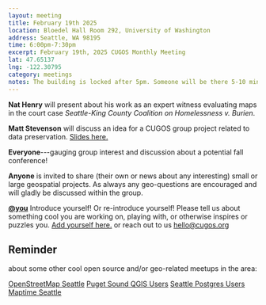 ```yaml
---
layout: meeting
title: February 19th 2025
location: Bloedel Hall Room 292, University of Washington
address: Seattle, WA 98195
time: 6:00pm-7:30pm
excerpt: February 19th, 2025 CUGOS Monthly Meeting
lat: 47.65137
lng: -122.30795
category: meetings
notes: The building is locked after 5pm. Someone will be there 5-10 minutes until 6pm to let us in. If you see nobody around and can't access, call the phone number posted at the door to be let in. We will adjourn to the College Inn Pub for a happy hour after the meeting!
---
```


**Nat Henry** will present about his work as an expert witness evaluating maps in the court case _Seattle-King County Coalition on Homelessness v. Burien_.

**Matt Stevenson** will discuss an idea for a CUGOS group project related to data preservation. [Slides here.](https://docs.google.com/presentation/d/1AqGTtF1mWRGYwvaCrmEUGqrQpTMezkCaokpBjZrAX04/edit?usp=sharing)

**Everyone**---gauging group interest and discussion about a potential fall conference!

**Anyone** is invited to share (their own or news about any interesting) small or large geospatial projects. As always any geo-questions are encouraged and will gladly be discussed within the group.

**[@you](http://cugos.org/people/)** Introduce yourself! Or re-introduce yourself! Please tell us about something cool you are working on, playing with, or otherwise inspires or puzzles you. [Add yourself here.](https://github.com/cugos/cugos.github.com/blob/master/meetings/_posts/2023-3-15-cugos_monthly.md) or reach out to us hello@cugos.org

## Reminder

about some other cool open source and/or geo-related meetups in the area:

[OpenStreetMap Seattle](https://www.meetup.com/OpenStreetMap-Seattle/)
[Puget Sound QGIS Users](https://www.meetup.com/Puget-Sound-QGIS-Users-Group/)
[Seattle Postgres Users](https://www.meetup.com/Seattle-Postgres/)
[Maptime Seattle](https://www.meetup.com/MaptimeSEA/)
